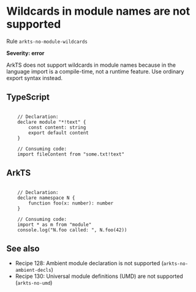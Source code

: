 #  Wildcards in module names are not supported

Rule ``arkts-no-module-wildcards``

**Severity: error**

ArkTS does not support wildcards in module names because in the language
import is a compile-time, not a runtime feature.
Use ordinary export syntax instead.


## TypeScript


```

    // Declaration:
    declare module "*!text" {
        const content: string
        export default content
    }

    // Consuming code:
    import fileContent from "some.txt!text"

```

## ArkTS


```

    // Declaration:
    declare namespace N {
        function foo(x: number): number
    }

    // Consuming code:
    import * as m from "module"
    console.log("N.foo called: ", N.foo(42))

```

## See also

- Recipe 128:  Ambient module declaration is not supported (``arkts-no-ambient-decls``)
- Recipe 130:  Universal module definitions (UMD) are not supported (``arkts-no-umd``)


